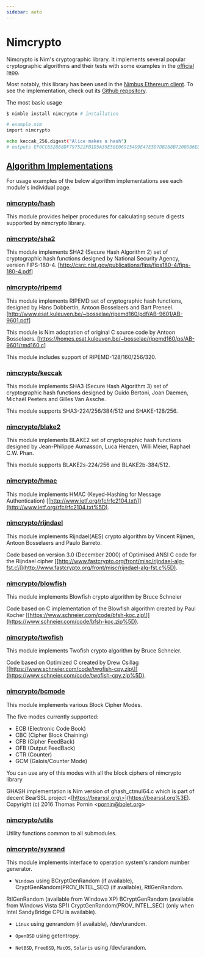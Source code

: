```yaml
---
sidebar: auto
---
```


# Nimcrypto

Nimcrypto is Nim's cryptographic library. It implements several popular
cryptographic algorithms and their tests with some examples in the
[official
repo](https://github.com/cheatfate/nimcrypto/tree/master/examples).

Most notably, this library has been used in the [Nimbus Ethereum
client](https://our.status.im/nimbus-for-newbies/). To see the
implementation, check out its [Github
repository](https://github.com/status-im/nimbus).

The most basic usage

```bash
$ nimble install nimcrypto # installation

# example.nim
import nimcrypto

echo keccak_256.digest("Alice makes a hash") 
# outputs EF0CC652868DF797522FB1D5A39E58E069154D9E47E5D7DB288B7200DB6EDFEE
```

## [Algorithm Implementations](#Implementations)

For usage examples of the below algorithm implementations see each
module's individual page.

### [nimcrypto/hash](nimcrypto/hash.html)

This module provides helper procedures for calculating secure digests
supported by nimcrypto library.

### [nimcrypto/sha2](nimcrypto/sha2.html)

This module implements SHA2 (Secure Hash Algorithm 2) set of
cryptographic hash functions designed by National Security Agency,
version FIPS-180-4.
\[<http://csrc.nist.gov/publications/fips/fips180-4/fips-180-4.pdf>\]

### [nimcrypto/ripemd](nimcrypto/ripemd.html)

This module implements RIPEMD set of cryptographic hash functions,
designed by Hans Dobbertin, Antoon Bosselaers and Bart Preneel.
\[<http://www.esat.kuleuven.be/~bosselae/ripemd160/pdf/AB-9601/AB-9601.pdf>\]

This module is Nim adoptation of original C source code by Antoon
Bosselaers.
\[<https://homes.esat.kuleuven.be/~bosselae/ripemd160/ps/AB-9601/rmd160.c>\]

This module includes support of RIPEMD-128/160/256/320.

### [nimcrypto/keccak](nimcrypto/keccak.html)

This module implements SHA3 (Secure Hash Algorithm 3) set of
cryptographic hash functions designed by Guido Bertoni, Joan Daemen,
Michaël Peeters and Gilles Van Assche.

This module supports SHA3-224/256/384/512 and SHAKE-128/256.

### [nimcrypto/blake2](nimcrypto/blake2.html)

This module implements BLAKE2 set of cryptographic hash functions
designed by Jean-Philippe Aumasson, Luca Henzen, Willi Meier, Raphael
C.W. Phan.

This module supports BLAKE2s-224/256 and BLAKE2b-384/512.

### [nimcrypto/hmac](nimcrypto/hmac.html)

This module implements HMAC (Keyed-Hashing for Message Authentication)
\[[http://www.ietf.org/rfc/rfc2104.txt\]](http://www.ietf.org/rfc/rfc2104.txt%5D).

### [nimcrypto/rijndael](nimcrypto/rijndael.html)

This module implements Rijndael(AES) crypto algorithm by Vincent Rijmen,
Antoon Bosselaers and Paulo Barreto.

Code based on version 3.0 (December 2000) of Optimised ANSI C code for
the Rijndael cipher
\[[http://www.fastcrypto.org/front/misc/rijndael-alg-fst.c\]](http://www.fastcrypto.org/front/misc/rijndael-alg-fst.c%5D).

### [nimcrypto/blowfish](nimcrypto/blowfish.html)

This module implements Blowfish crypto algorithm by Bruce Schneier

Code based on C implementation of the Blowfish algorithm created by Paul
Kocher
\[[https://www.schneier.com/code/bfsh-koc.zip\]](https://www.schneier.com/code/bfsh-koc.zip%5D).

### [nimcrypto/twofish](nimcrypto/twofish.html)

This module implements Twofish crypto algorithm by Bruce Schneier.

Code based on Optimized C created by Drew Csillag
\[[https://www.schneier.com/code/twofish-cpy.zip\]](https://www.schneier.com/code/twofish-cpy.zip%5D).

### [nimcrypto/bcmode](nimcrypto/bcmode.html)

This module implements various Block Cipher Modes.

The five modes currently supported:

  - ECB (Electronic Code Book)
  - CBC (Cipher Block Chaining)
  - CFB (Cipher FeedBack)
  - OFB (Output FeedBack)
  - CTR (Counter)
  - GCM (Galois/Counter Mode)

You can use any of this modes with all the block ciphers of nimcrypto
library

GHASH implementation is Nim version of ghash\_ctmul64.c which is part of
decent BearSSL project
\<[https://bearssl.org\>](https://bearssl.org%3E). Copyright (c) 2016
Thomas Pornin \<pornin@bolet.org\>

### [nimcrypto/utils](nimcrypto/utils.html)

Utility functions common to all submodules.

### [nimcrypto/sysrand](nimcrypto/sysrand.html)

This module implements interface to operation system's random number
generator.

- `Windows` using BCryptGenRandom (if available),
CryptGenRandom(PROV\_INTEL\_SEC) (if available), RtlGenRandom.

RtlGenRandom (available from Windows XP) BCryptGenRandom (available from
Windows Vista SP1) CryptGenRandom(PROV\_INTEL\_SEC) (only when Intel
SandyBridge CPU is available).

- `Linux` using genrandom (if available), /dev/urandom.

- `OpenBSD` using getentropy.

- `NetBSD`, `FreeBSD`, `MacOS`, `Solaris` using /dev/urandom.
